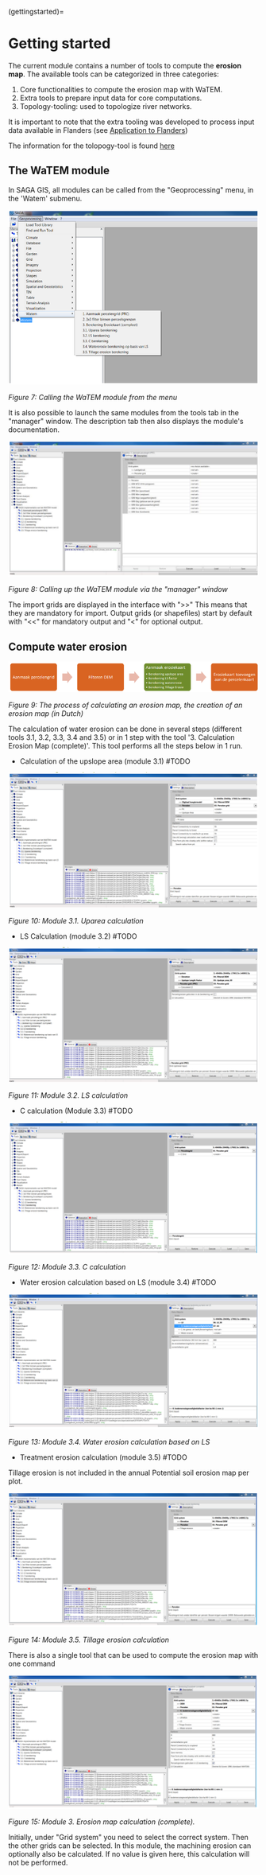 (gettingstarted)=

# Getting started

The current module contains a number of tools to compute the **erosion map**.
The available tools can be categorized in three categories:

1. Core functionalities to compute the erosion map with WaTEM. 
2. Extra tools to prepare input data for core computations.
3. Topology-tooling: used to topologize river networks.

It is important to note that the extra tooling was developed to process 
input data available in Flanders (see [Application to Flanders](flanders-tool.md))

The information for the tolopogy-tool is found [here](topology.md)

## The WaTEM module

In SAGA GIS, all modules can be called from the "Geoprocessing" menu, in the 
'Watem' submenu.

![img8](img/erosiekaart-img8.png)

*Figure 7: Calling the WaTEM module from the menu*

It is also possible to launch the same modules from the tools tab in the 
"manager" window. The description tab then also displays the module's 
documentation.

![img9](img/erosiekaart-img9.png)

*Figure 8: Calling up the WaTEM module via the "manager" window*

The import grids are displayed in the interface with ">>" This means that they
are mandatory for import. Output grids (or shapefiles) start by default with 
"<<" for mandatory output and "<" for optional output.

## Compute water erosion

![img10](img/erosiekaart-img10.png)

*Figure 9: The process of calculating an erosion map, the creation of an 
erosion map (in Dutch)*

The calculation of water erosion can be done in several steps (different 
tools 3.1, 3.2, 3.3, 3.4 and 3.5) or in 1 step with the tool 
'3. Calculation Erosion Map (complete)'. This tool performs all the steps 
below in 1 run.

- Calculation of the upslope area (module 3.1) #TODO

![img11](img/erosiekaart-img11.png)

*Figure 10: Module 3.1. Uparea calculation*

- LS Calculation (module 3.2) #TODO

![img12](img/erosiekaart-img12.png)

*Figure 11: Module 3.2. LS calculation*

- C calculation (Module 3.3) #TODO

![img13](img/erosiekaart-img13.png)

*Figure 12: Module 3.3. C calculation*

- Water erosion calculation based on LS (module 3.4) #TODO

![img14](img/erosiekaart-img14.png)

*Figure 13: Module 3.4. Water erosion calculation based on LS*

- Treatment erosion calculation (module 3.5) #TODO

Tillage erosion is not included in the annual Potential soil erosion map per plot.

![img15](img/erosiekaart-img15.png)

*Figure 14: Module 3.5. Tillage erosion calculation*

There is also a single tool that can be used to compute the erosion map with 
one command  

![img16](img/erosiekaart-img16.png)

*Figure 15: Module 3. Erosion map calculation (complete).*

Initially, under "Grid system" you need to select the correct system. Then the 
other grids can be selected. In this module, the machining erosion can 
optionally also be calculated. If no value is given here, this calculation 
will not be performed.